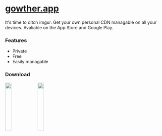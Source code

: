 # [gowther.app](https://gowther.app)

It's time to ditch imgur. Get your own personal CDN managable on all your devices. Avaliable on the App Store and Google Play.

### Features
* Private
* Free
* Easily managable

###  Download

<img src="https://upload.wikimedia.org/wikipedia/commons/thumb/3/3c/Download_on_the_App_Store_Badge.svg/2560px-Download_on_the_App_Store_Badge.svg.png" width=20% /> <img src="https://upload.wikimedia.org/wikipedia/commons/thumb/7/78/Google_Play_Store_badge_EN.svg/2560px-Google_Play_Store_badge_EN.svg.png" width=20% />
